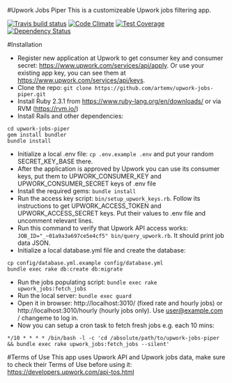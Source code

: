#Upwork Jobs Piper
This is a customizeable Upwork jobs filtering app.

[![Travis build status](http://img.shields.io/travis/artemv/upwork-jobs-piper.svg?style=flat)](https://travis-ci.org/artemv/upwork-jobs-piper)
[![Code Climate](https://codeclimate.com/github/artemv/upwork-jobs-piper/badges/gpa.svg)](https://codeclimate.com/github/artemv/upwork-jobs-piper)
[![Test Coverage](https://codeclimate.com/github/artemv/upwork-jobs-piper/badges/coverage.svg)](https://codeclimate.com/github/artemv/upwork-jobs-piper/coverage)
[![Dependency Status](https://gemnasium.com/artemv/upwork-jobs-piper.svg)](https://gemnasium.com/artemv/upwork-jobs-piper)

#Installation
* Register new application at Upwork to get consumer key and consumer secret: https://www.upwork.com/services/api/apply.
Or use your existing app key, you can see them at https://www.upwork.com/services/api/keys.
* Clone the repo: `git clone https://github.com/artemv/upwork-jobs-piper.git`
* Install Ruby 2.3.1 from https://www.ruby-lang.org/en/downloads/ or via RVM (https://rvm.io/)
* Install Rails and other dependencies:
```
cd upwork-jobs-piper
gem install bundler
bundle install
```
* Initialize a local .env file: `cp .env.example .env` and put your random SECRET_KEY_BASE there.
* After the application is approved by Upwork you can use its consumer keys, put them to UPWORK_CONSUMER_KEY and UPWORK_CONSUMER_SECRET keys of .env file
* Install the required gems: `bundle install`
* Run the access key script: `bin/setup_upwork_keys.rb`. Follow its instructions to get UPWORK_ACCESS_TOKEN and UPWORK_ACCESS_SECRET keys.
Put their values to .env file and uncomment relevant lines.
* Run this command to verify that Upwork API access works: `JOB_ID="_~01a9a3a697ce5e4cf5" bin/query_upwork.rb`. It should print job data JSON.
* Initialize a local database.yml file and create the database:
```
cp config/database.yml.example config/database.yml
bundle exec rake db:create db:migrate
```
* Run the jobs populating script: `bundle exec rake upwork_jobs:fetch_jobs`
* Run the local server: `bundle exec guard`
* Open it in browser: http://localhost:3010/ (fixed rate and hourly jobs) or http://localhost:3010/hourly (hourly jobs only). Use user@example.com / changeme to log in.
* Now you can setup a cron task to fetch fresh jobs e.g. each 10 mins:
```
*/10 * * * * /bin/bash -l -c 'cd /absolute/path/to/upwork-jobs-piper && bundle exec rake upwork_jobs:fetch_jobs --silent'
```

#Terms of Use
This app uses Upwork API and Upwork jobs data, make sure to check their Terms of Use before using it: https://developers.upwork.com/api-tos.html

